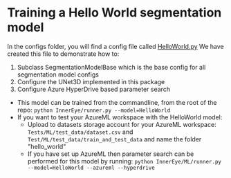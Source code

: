 # Training a Hello World segmentation model

In the configs folder, you will find a config file called [HelloWorld.py](../InnerEye/ML/configs/segmentation/HelloWorld.py) 
We have created this file to demonstrate how to:

1. Subclass SegmentationModelBase which is the base config for all segmentation model configs
1. Configure the UNet3D implemented in this package
1. Configure Azure HyperDrive based parameter search

* This model can be trained from the commandline, from the root of the repo: `python InnerEye/runner.py --model=HelloWorld`
* If you want to test your AzureML workspace with the HelloWorld model:
    * Upload to datasets storage account for your AzureML workspace: `Tests/ML/test_data/dataset.csv` and
    `Test/ML/test_data/train_and_test_data` and name the folder "hello_world"   
    * If you have set up AzureML then parameter search can be performed for this model by running:
    `python InnerEye/ML/runner.py --model=HelloWorld --azureml --hyperdrive`
